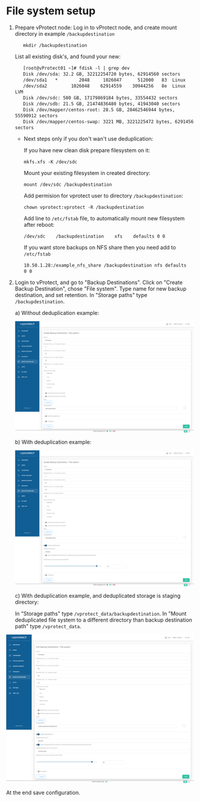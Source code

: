 # File system setup

1. Prepare vProtect node: Log in to vProtect node, and create mount directory in example `/backupdestination`

   ```text
      mkdir /backupdestination
   ```

   List all existing disk's, and found your new:

   ```text
      [root@vProtect01 ~]# fdisk -l | grep dev
      Disk /dev/sda: 32.2 GB, 32212254720 bytes, 62914560 sectors
      /dev/sda1   *        2048     1026047      512000   83  Linux
      /dev/sda2         1026048    62914559    30944256   8e  Linux LVM
      Disk /dev/sdc: 500 GB, 17179869184 bytes, 33554432 sectors
      Disk /dev/sdb: 21.5 GB, 21474836480 bytes, 41943040 sectors
      Disk /dev/mapper/centos-root: 28.5 GB, 28462546944 bytes, 55590912 sectors
      Disk /dev/mapper/centos-swap: 3221 MB, 3221225472 bytes, 6291456 sectors
   ```

   * Next steps only if you don't wan't use deduplication:

     If you have new clean disk prepare filesystem on it:

     ```text
     mkfs.xfs -K /dev/sdc
     ```

     Mount your existing filesystem in created directory:

     ```text
     mount /dev/sdc /backupdestination
     ```

     Add permision for vprotect user to directory `/backupdestination`:

     ```text
     chown vprotect:vprotect -R /backupdestination
     ```

     Add line to `/etc/fstab` file, to automatically mount new filesystem after reboot:

     ```text
     /dev/sdc    /backupdestination    xfs    defaults 0 0
     ```

     If you want store backups on NFS share then you need add to `/etc/fstab`

     ```text
     10.50.1.28:/example_nfs_share /backupdestination nfs defaults  0 0
     ```

2. Login to vProtect, and go to "Backup Destinations". Click on "Create Backup Destination", chose "File system". Type name for new backup destination, and set retention. In "Storage paths" type `/backupdestination`.

   a\) Without deduplication example:

   ![](../.gitbook/assets/setup_filessytem.png)

   b\) With deduplication example:

   ![](../.gitbook/assets/setup_filessytem_dedup.png)

   c\) With deduplication example, and deduplicated storage is staging directory:

   In "Storage paths" type `/vprotect_data/backupdestination`. In "Mount deduplicated file system to a different directory than backup destination path" type `/vprotect_data`.

![](../.gitbook/assets/setup_filessytem_dedup_vpr.png)

At the end save configuration.

